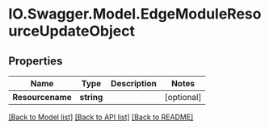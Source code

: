 # IO.Swagger.Model.EdgeModuleResourceUpdateObject
## Properties

Name | Type | Description | Notes
------------ | ------------- | ------------- | -------------
**Resourcename** | **string** |  | [optional] 

[[Back to Model list]](../README.md#documentation-for-models) [[Back to API list]](../README.md#documentation-for-api-endpoints) [[Back to README]](../README.md)

